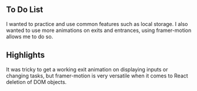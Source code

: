## To Do List

I wanted to practice and use common features such as local storage.
I also wanted to use more animations on exits and entrances, using framer-motion allows me to do so. 

## Highlights

It was tricky to get a working exit animation on displaying inputs or changing tasks, but framer-motion is very versatile when it comes to React deletion of DOM objects.

